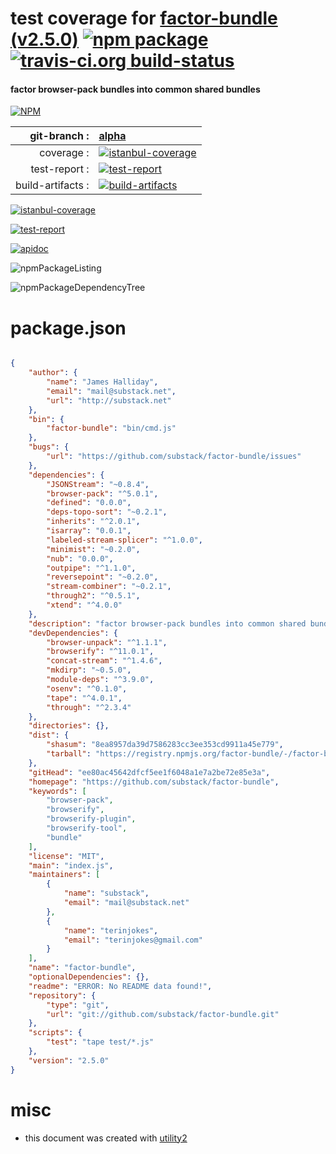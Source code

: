 # test coverage for  [factor-bundle (v2.5.0)](https://github.com/substack/factor-bundle)  [![npm package](https://img.shields.io/npm/v/npmtest-factor-bundle.svg?style=flat-square)](https://www.npmjs.org/package/npmtest-factor-bundle) [![travis-ci.org build-status](https://api.travis-ci.org/npmtest/node-npmtest-factor-bundle.svg)](https://travis-ci.org/npmtest/node-npmtest-factor-bundle)
#### factor browser-pack bundles into common shared bundles

[![NPM](https://nodei.co/npm/factor-bundle.png?downloads=true)](https://www.npmjs.com/package/factor-bundle)

| git-branch : | [alpha](https://github.com/npmtest/node-npmtest-factor-bundle/tree/alpha)|
|--:|:--|
| coverage : | [![istanbul-coverage](https://npmtest.github.io/node-npmtest-factor-bundle/build/coverage.badge.svg)](https://npmtest.github.io/node-npmtest-factor-bundle/build/coverage.html/index.html)|
| test-report : | [![test-report](https://npmtest.github.io/node-npmtest-factor-bundle/build/test-report.badge.svg)](https://npmtest.github.io/node-npmtest-factor-bundle/build/test-report.html)|
| build-artifacts : | [![build-artifacts](https://npmtest.github.io/node-npmtest-factor-bundle/glyphicons_144_folder_open.png)](https://github.com/npmtest/node-npmtest-factor-bundle/tree/gh-pages/build)|

[![istanbul-coverage](https://npmtest.github.io/node-npmtest-factor-bundle/build/screenCapture.buildCustomOrg.browser.coverage.html.png)](https://npmtest.github.io/node-npmtest-factor-bundle/build/coverage.html/index.html)

[![test-report](https://npmtest.github.io/node-npmtest-factor-bundle/build/screenCapture.buildCustomOrg.browser.%252Fhome%252Ftravis%252Fbuild%252Fnpmtest%252Fnode-npmtest-factor-bundle%252Ftmp%252Fbuild%252Ftest-report.html.png)](https://npmtest.github.io/node-npmtest-factor-bundle/build/test-report.html)

[![apidoc](https://npmdoc.github.io/node-npmdoc-factor-bundle/build/screenCapture.buildApidoc.browser.%252Fhome%252Ftravis%252Fbuild%252Fnpmdoc%252Fnode-npmdoc-factor-bundle%252Ftmp%252Fbuild%252Fapidoc.html.png)](https://npmdoc.github.io/node-npmdoc-factor-bundle/build/apidoc.html)

![npmPackageListing](https://npmtest.github.io/node-npmtest-factor-bundle/build/screenCapture.npmPackageListing.svg)

![npmPackageDependencyTree](https://npmtest.github.io/node-npmtest-factor-bundle/build/screenCapture.npmPackageDependencyTree.svg)



# package.json

```json

{
    "author": {
        "name": "James Halliday",
        "email": "mail@substack.net",
        "url": "http://substack.net"
    },
    "bin": {
        "factor-bundle": "bin/cmd.js"
    },
    "bugs": {
        "url": "https://github.com/substack/factor-bundle/issues"
    },
    "dependencies": {
        "JSONStream": "~0.8.4",
        "browser-pack": "^5.0.1",
        "defined": "0.0.0",
        "deps-topo-sort": "~0.2.1",
        "inherits": "^2.0.1",
        "isarray": "0.0.1",
        "labeled-stream-splicer": "^1.0.0",
        "minimist": "~0.2.0",
        "nub": "0.0.0",
        "outpipe": "^1.1.0",
        "reversepoint": "~0.2.0",
        "stream-combiner": "~0.2.1",
        "through2": "^0.5.1",
        "xtend": "^4.0.0"
    },
    "description": "factor browser-pack bundles into common shared bundles",
    "devDependencies": {
        "browser-unpack": "^1.1.1",
        "browserify": "^11.0.1",
        "concat-stream": "^1.4.6",
        "mkdirp": "~0.5.0",
        "module-deps": "^3.9.0",
        "osenv": "^0.1.0",
        "tape": "^4.0.1",
        "through": "^2.3.4"
    },
    "directories": {},
    "dist": {
        "shasum": "8ea8957da39d7586283cc3ee353cd9911a45e779",
        "tarball": "https://registry.npmjs.org/factor-bundle/-/factor-bundle-2.5.0.tgz"
    },
    "gitHead": "ee80ac45642dfcf5ee1f6048a1e7a2be72e85e3a",
    "homepage": "https://github.com/substack/factor-bundle",
    "keywords": [
        "browser-pack",
        "browserify",
        "browserify-plugin",
        "browserify-tool",
        "bundle"
    ],
    "license": "MIT",
    "main": "index.js",
    "maintainers": [
        {
            "name": "substack",
            "email": "mail@substack.net"
        },
        {
            "name": "terinjokes",
            "email": "terinjokes@gmail.com"
        }
    ],
    "name": "factor-bundle",
    "optionalDependencies": {},
    "readme": "ERROR: No README data found!",
    "repository": {
        "type": "git",
        "url": "git://github.com/substack/factor-bundle.git"
    },
    "scripts": {
        "test": "tape test/*.js"
    },
    "version": "2.5.0"
}
```



# misc
- this document was created with [utility2](https://github.com/kaizhu256/node-utility2)
